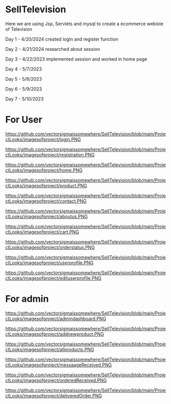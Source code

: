 # SellTelevision

Here we are using Jsp, Servlets and mysql to create a ecommerce webiste of Television

Day 1 - 4/20/2024 created login and register function

Day 2 - 4/21/2024 researched about session 

Day 3 - 4/22/2023 implemented session and worked in home page

Day 4 - 5/7/2023 

Day 5 - 5/8/2023

Day 6 - 5/9/2023

Day 7 - 5/10/2023

# For User

https://github.com/vectorsigmaissomewhere/SellTelevision/blob/main/ProjectLooks/imagesofproject/login.PNG

https://github.com/vectorsigmaissomewhere/SellTelevision/blob/main/ProjectLooks/imagesofproject/registration.PNG

https://github.com/vectorsigmaissomewhere/SellTelevision/blob/main/ProjectLooks/imagesofproject/home.PNG

https://github.com/vectorsigmaissomewhere/SellTelevision/blob/main/ProjectLooks/imagesofproject/product.PNG

https://github.com/vectorsigmaissomewhere/SellTelevision/blob/main/ProjectLooks/imagesofproject/contact.PNG

https://github.com/vectorsigmaissomewhere/SellTelevision/blob/main/ProjectLooks/imagesofproject/aboutus.PNG

https://github.com/vectorsigmaissomewhere/SellTelevision/blob/main/ProjectLooks/imagesofproject/cart.PNG

https://github.com/vectorsigmaissomewhere/SellTelevision/blob/main/ProjectLooks/imagesofproject/orderstatus.PNG

https://github.com/vectorsigmaissomewhere/SellTelevision/blob/main/ProjectLooks/imagesofproject/userprofile.PNG

https://github.com/vectorsigmaissomewhere/SellTelevision/blob/main/ProjectLooks/imagesofproject/edituserprofile.PNG


# For admin

https://github.com/vectorsigmaissomewhere/SellTelevision/blob/main/ProjectLooks/imagesofproject/admindashboard.PNG

https://github.com/vectorsigmaissomewhere/SellTelevision/blob/main/ProjectLooks/imagesofproject/addnewproduct.PNG

https://github.com/vectorsigmaissomewhere/SellTelevision/blob/main/ProjectLooks/imagesofproject/allproducts.PNG

https://github.com/vectorsigmaissomewhere/SellTelevision/blob/main/ProjectLooks/imagesofproject/messaageReceived.PNG

https://github.com/vectorsigmaissomewhere/SellTelevision/blob/main/ProjectLooks/imagesofproject/orderedReceived.PNG

https://github.com/vectorsigmaissomewhere/SellTelevision/blob/main/ProjectLooks/imagesofproject/deliveredOrder.PNG

